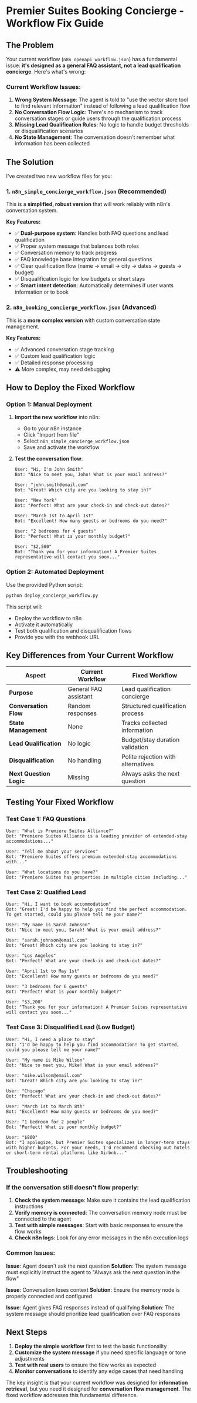 # Premier Suites Booking Concierge - Workflow Fix Guide

## The Problem

Your current workflow (`n8n_openapi_workflow.json`) has a fundamental issue: **it's designed as a general FAQ assistant, not a lead qualification concierge**. Here's what's wrong:

### Current Workflow Issues:

1. **Wrong System Message**: The agent is told to "use the vector store tool to find relevant information" instead of following a lead qualification flow
2. **No Conversation Flow Logic**: There's no mechanism to track conversation stages or guide users through the qualification process
3. **Missing Lead Qualification Rules**: No logic to handle budget thresholds or disqualification scenarios
4. **No State Management**: The conversation doesn't remember what information has been collected

## The Solution

I've created two new workflow files for you:

### 1. `n8n_simple_concierge_workflow.json` (Recommended)

This is a **simplified, robust version** that will work reliably with n8n's conversation system.

**Key Features:**

- ✅ **Dual-purpose system**: Handles both FAQ questions and lead qualification
- ✅ Proper system message that balances both roles
- ✅ Conversation memory to track progress
- ✅ FAQ knowledge base integration for general questions
- ✅ Clear qualification flow (name → email → city → dates → guests → budget)
- ✅ Disqualification logic for low budgets or short stays
- ✅ **Smart intent detection**: Automatically determines if user wants information or to book

### 2. `n8n_booking_concierge_workflow.json` (Advanced)

This is a **more complex version** with custom conversation state management.

**Key Features:**

- ✅ Advanced conversation stage tracking
- ✅ Custom lead qualification logic
- ✅ Detailed response processing
- ⚠️ More complex, may need debugging

## How to Deploy the Fixed Workflow

### Option 1: Manual Deployment

1. **Import the new workflow** into n8n:

   - Go to your n8n instance
   - Click "Import from file"
   - Select `n8n_simple_concierge_workflow.json`
   - Save and activate the workflow

2. **Test the conversation flow**:

   ```
   User: "Hi, I'm John Smith"
   Bot: "Nice to meet you, John! What is your email address?"

   User: "john.smith@email.com"
   Bot: "Great! Which city are you looking to stay in?"

   User: "New York"
   Bot: "Perfect! What are your check-in and check-out dates?"

   User: "March 1st to April 1st"
   Bot: "Excellent! How many guests or bedrooms do you need?"

   User: "2 bedrooms for 4 guests"
   Bot: "Perfect! What is your monthly budget?"

   User: "$2,500"
   Bot: "Thank you for your information! A Premier Suites representative will contact you soon..."
   ```

### Option 2: Automated Deployment

Use the provided Python script:

```bash
python deploy_concierge_workflow.py
```

This script will:

- Deploy the workflow to n8n
- Activate it automatically
- Test both qualification and disqualification flows
- Provide you with the webhook URL

## Key Differences from Your Current Workflow

| Aspect                  | Current Workflow      | Fixed Workflow                     |
| ----------------------- | --------------------- | ---------------------------------- |
| **Purpose**             | General FAQ assistant | Lead qualification concierge       |
| **Conversation Flow**   | Random responses      | Structured qualification process   |
| **State Management**    | None                  | Tracks collected information       |
| **Lead Qualification**  | No logic              | Budget/stay duration validation    |
| **Disqualification**    | No handling           | Polite rejection with alternatives |
| **Next Question Logic** | Missing               | Always asks the next question      |

## Testing Your Fixed Workflow

### Test Case 1: FAQ Questions

```
User: "What is Premiere Suites Alliance?"
Bot: "Premiere Suites Alliance is a leading provider of extended-stay accommodations..."

User: "Tell me about your services"
Bot: "Premiere Suites offers premium extended-stay accommodations with..."

User: "What locations do you have?"
Bot: "Premiere Suites has properties in multiple cities including..."
```

### Test Case 2: Qualified Lead

```
User: "Hi, I want to book accommodation"
Bot: "Great! I'd be happy to help you find the perfect accommodation. To get started, could you please tell me your name?"

User: "My name is Sarah Johnson"
Bot: "Nice to meet you, Sarah! What is your email address?"

User: "sarah.johnson@email.com"
Bot: "Great! Which city are you looking to stay in?"

User: "Los Angeles"
Bot: "Perfect! What are your check-in and check-out dates?"

User: "April 1st to May 1st"
Bot: "Excellent! How many guests or bedrooms do you need?"

User: "3 bedrooms for 6 guests"
Bot: "Perfect! What is your monthly budget?"

User: "$3,200"
Bot: "Thank you for your information! A Premier Suites representative will contact you soon..."
```

### Test Case 3: Disqualified Lead (Low Budget)

```
User: "Hi, I need a place to stay"
Bot: "I'd be happy to help you find accommodation! To get started, could you please tell me your name?"

User: "My name is Mike Wilson"
Bot: "Nice to meet you, Mike! What is your email address?"

User: "mike.wilson@email.com"
Bot: "Great! Which city are you looking to stay in?"

User: "Chicago"
Bot: "Perfect! What are your check-in and check-out dates?"

User: "March 1st to March 8th"
Bot: "Excellent! How many guests or bedrooms do you need?"

User: "1 bedroom for 2 people"
Bot: "Perfect! What is your monthly budget?"

User: "$800"
Bot: "I apologize, but Premier Suites specializes in longer-term stays with higher budgets. For your needs, I'd recommend checking out hotels or short-term rental platforms like Airbnb..."
```

## Troubleshooting

### If the conversation still doesn't flow properly:

1. **Check the system message**: Make sure it contains the lead qualification instructions
2. **Verify memory is connected**: The conversation memory node must be connected to the agent
3. **Test with simple messages**: Start with basic responses to ensure the flow works
4. **Check n8n logs**: Look for any error messages in the n8n execution logs

### Common Issues:

**Issue**: Agent doesn't ask the next question
**Solution**: The system message must explicitly instruct the agent to "Always ask the next question in the flow"

**Issue**: Conversation loses context
**Solution**: Ensure the memory node is properly connected and configured

**Issue**: Agent gives FAQ responses instead of qualifying
**Solution**: The system message should prioritize lead qualification over FAQ responses

## Next Steps

1. **Deploy the simple workflow** first to test the basic functionality
2. **Customize the system message** if you need specific language or tone adjustments
3. **Test with real users** to ensure the flow works as expected
4. **Monitor conversations** to identify any edge cases that need handling

The key insight is that your current workflow was designed for **information retrieval**, but you need it designed for **conversation flow management**. The fixed workflow addresses this fundamental difference.
